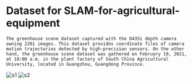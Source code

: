 # Dataset for SLAM-for-agricultural-equipment
    The greenhouse scene dataset captured with the D435i depth camera owning 2261 images. This dataset provides coordinate files of camera motion trajectories detected by high-precision sensors. On the other hand, the greenhouse scene dataset was gathered on February 19, 2021, at 10:00 a.m. in the plant factory of South China Agricultural University, located in Guangzhou, Guangdong Province.
![s1](https://github.com/SCAU-AIUS/SLAM-for-agricultural-equipment/tree/main/dataset/rgb/1000.png)  ![s2](https://github.com/SCAU-AIUS/SLAM-for-agricultural-equipment/tree/main/dataset/rgb/1800.png)
